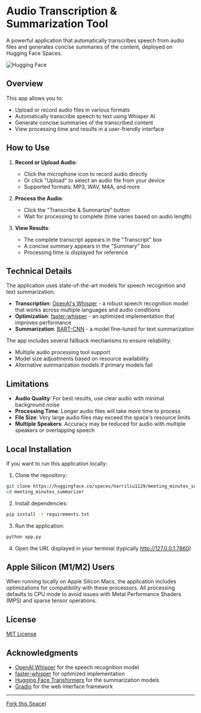 # Audio Transcription & Summarization Tool

A powerful application that automatically transcribes speech from audio files and generates concise summaries of the content, deployed on Hugging Face Spaces.

![Hugging Face](https://huggingface.co/datasets/huggingface/brand-assets/resolve/main/hf-logo.svg)

## Overview

This app allows you to:
- Upload or record audio files in various formats
- Automatically transcribe speech to text using Whisper AI
- Generate concise summaries of the transcribed content
- View processing time and results in a user-friendly interface

## How to Use

1. **Record or Upload Audio**:
   - Click the microphone icon to record audio directly
   - Or click "Upload" to select an audio file from your device
   - Supported formats: MP3, WAV, M4A, and more

2. **Process the Audio**:
   - Click the "Transcribe & Summarize" button
   - Wait for processing to complete (time varies based on audio length)

3. **View Results**:
   - The complete transcript appears in the "Transcript" box
   - A concise summary appears in the "Summary" box
   - Processing time is displayed for reference

## Technical Details

The application uses state-of-the-art models for speech recognition and text summarization:

- **Transcription**: [OpenAI's Whisper](https://github.com/openai/whisper) - a robust speech recognition model that works across multiple languages and audio conditions
- **Optimization**: [faster-whisper](https://github.com/guillaumekln/faster-whisper) - an optimized implementation that improves performance
- **Summarization**: [BART-CNN](https://huggingface.co/facebook/bart-large-cnn) - a model fine-tuned for text summarization

The app includes several fallback mechanisms to ensure reliability:
- Multiple audio processing tool support
- Model size adjustments based on resource availability
- Alternative summarization models if primary models fail

## Limitations

- **Audio Quality**: For best results, use clear audio with minimal background noise
- **Processing Time**: Longer audio files will take more time to process
- **File Size**: Very large audio files may exceed the space's resource limits
- **Multiple Speakers**: Accuracy may be reduced for audio with multiple speakers or overlapping speech

## Local Installation

If you want to run this application locally:

1. Clone the repository:
```bash
git clone https://huggingface.co/spaces/harriliu1129/meeting_minutes_summarizer
cd meeting_minutes_summarizer
```

2. Install dependencies:
```bash
pip install -r requirements.txt
```

3. Run the application:
```bash
python app.py
```

4. Open the URL displayed in your terminal (typically http://127.0.0.1:7860)

## Apple Silicon (M1/M2) Users

When running locally on Apple Silicon Macs, the application includes optimizations for compatibility with these processors. All processing defaults to CPU mode to avoid issues with Metal Performance Shaders (MPS) and sparse tensor operations.

## License

[MIT License](LICENSE)

## Acknowledgments

- [OpenAI Whisper](https://github.com/openai/whisper) for the speech recognition model
- [faster-whisper](https://github.com/guillaumekln/faster-whisper) for optimized implementation
- [Hugging Face Transformers](https://github.com/huggingface/transformers) for the summarization models
- [Gradio](https://github.com/gradio-app/gradio) for the web interface framework

---
[Fork this Space](https://huggingface.co/spaces/harriliu1129/meeting_minutes_summarizer)) 
